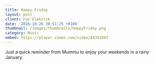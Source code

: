 ```yaml
---
title: Happy Friday
layout: post
client: Faz Elektrik
date: '2016-10-26 20:51:25 +0100'
thumbnail: /images/thumbnails/HappyFriday.png
category: Music
embed: https://player.vimeo.com/video/84391042
---
```

Just a quick reminder from Mummu to enjoy your weekends in a rainy January.
